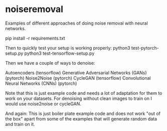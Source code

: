 # noiseremoval
Examples of different approaches of doing noise removal with neural networks.

pip install -r requirements.txt

Then to quickly test your setup is working properly:
python3 test-pytorch-setup.py
python3 test-tensorflow-setup.py

Then we have a couple of ways to denoise:

Autoencoders (tensorflow)
Generative Adversarial Networks (GANs) (pytorch)
Noise2Noise (pytorch)
CycleGAN (tensorflow)
Convolutional Neural Networks (CNNs) (pytorch)

Note that this is just example code and needs a lot of adaptation for them to work on your datasets.
For denoising without clean images to train on I would use noise2noise or cycleGAN.

And again: This is just boiler plate example code and does not work "out of the box" apart from some of the examples that will generate random data and train on it.

